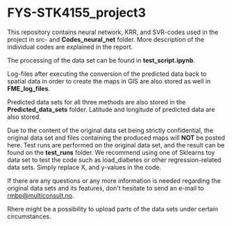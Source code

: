 # FYS-STK4155_project3

This repository contains neural network, KRR, and SVR-codes used in the project in src- and <strong>Codes_neural_net</strong> folder.
More description of the individual codes are explained in the report.

The processing of the data set can be found in <strong>test_script.ipynb</strong>.

Log-files after executing the conversion of the predicted data back to spatial data in order to create the maps in
GIS are also stored as well in <strong>FME_log_files</strong>.

Predicted data sets for all three methods are also stored in the <strong>Predicted_data_sets</strong> folder. Latitude and longitude
of predicted data are also stored.

Due to the content of the original data set being strictly confidential, the original data set and files containing the produced maps will 
<strong>NOT</strong> be posted here. Test runs are performed on the original data set, and the result can be found on
the <strong>test_runs</strong> folder. We recommend using one of Sklearns toy data set to test the code such as
load_diabetes or other regression-related data sets. Simply replace X, and y-values in the code. 

If there are any questions or any more information is needed regarding the original data sets and its features, don't hesitate to send
an e-mail to rmbp@multiconsult.no.

Rhere might be a possibility to upload parts of the data sets under certain circumstances.

